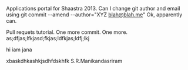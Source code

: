 Applications portal for Shaastra 2013. 
Can I change git author and email using git commit --amend --author="XYZ <blah@blah.me>" 
Ok, apparently can. 


Pull requets tutorial. 
One more commit. 
One more.
as;dfjas;lfkjasd;fkjas;ldfkjas;ldfj;lkj

hi iam jana

xbaskdhkashkjsdhfdskhfk
S.R.Manikandasriram

